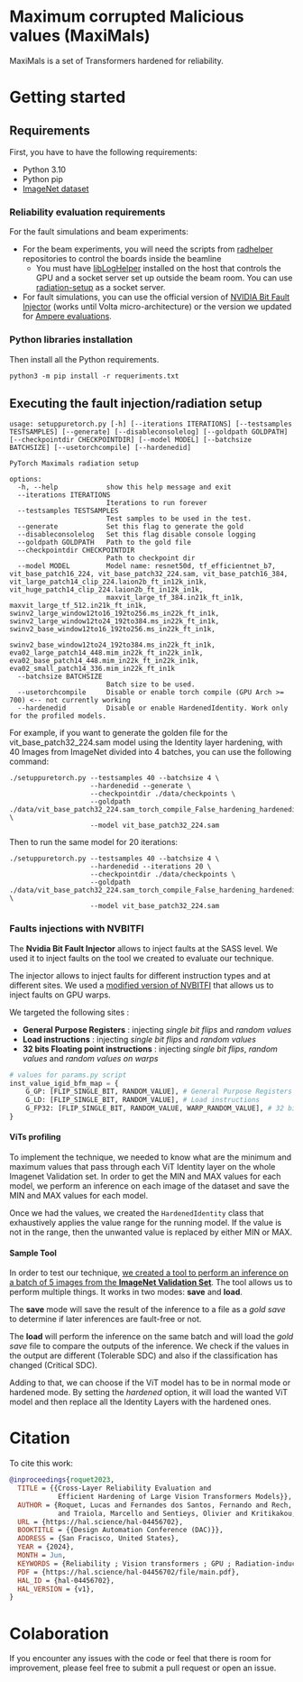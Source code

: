# Maximum corrupted Malicious values (MaxiMals)

MaxiMals is a set of Transformers hardened for reliability.

# Getting started

## Requirements
First, you have to have the following requirements:

- Python 3.10
- Python pip
- [ImageNet dataset](https://www.image-net.org/index.php)

### Reliability evaluation requirements

For the fault simulations and beam experiments:

- For the beam experiments, you will need the scripts from [radhelper](https://github.com/radhelper) repositories 
to control the boards inside the beamline
  - You must have [libLogHelper](https://github.com/radhelper/libLogHelper) 
  installed on the host that controls the GPU and a socket server set up outside the beam room. 
  You can use [radiation-setup](https://github.com/radhelper/radiation-setup) as a socket server.
- For fault simulations, you can use the official version of 
[NVIDIA Bit Fault Injector](https://github.com/NVlabs/nvbitfi) (works until Volta micro-architecture) or 
the version
  we updated for [Ampere evaluations](https://github.com/fernandoFernandeSantos/nvbitfi/tree/new_gpus_support).


### Python libraries installation

Then install all the Python requirements.

```shell
python3 -m pip install -r requeriments.txt
```

## Executing the fault injection/radiation setup

```shell
usage: setuppuretorch.py [-h] [--iterations ITERATIONS] [--testsamples TESTSAMPLES] [--generate] [--disableconsolelog] [--goldpath GOLDPATH] [--checkpointdir CHECKPOINTDIR] [--model MODEL] [--batchsize BATCHSIZE] [--usetorchcompile] [--hardenedid]

PyTorch Maximals radiation setup

options:
  -h, --help            show this help message and exit
  --iterations ITERATIONS
                        Iterations to run forever
  --testsamples TESTSAMPLES
                        Test samples to be used in the test.
  --generate            Set this flag to generate the gold
  --disableconsolelog   Set this flag disable console logging
  --goldpath GOLDPATH   Path to the gold file
  --checkpointdir CHECKPOINTDIR
                        Path to checkpoint dir
  --model MODEL         Model name: resnet50d, tf_efficientnet_b7, vit_base_patch16_224, vit_base_patch32_224.sam, vit_base_patch16_384, vit_large_patch14_clip_224.laion2b_ft_in12k_in1k, vit_huge_patch14_clip_224.laion2b_ft_in12k_in1k,
                        maxvit_large_tf_384.in21k_ft_in1k, maxvit_large_tf_512.in21k_ft_in1k, swinv2_large_window12to16_192to256.ms_in22k_ft_in1k, swinv2_large_window12to24_192to384.ms_in22k_ft_in1k, swinv2_base_window12to16_192to256.ms_in22k_ft_in1k,
                        swinv2_base_window12to24_192to384.ms_in22k_ft_in1k, eva02_large_patch14_448.mim_in22k_ft_in22k_in1k, eva02_base_patch14_448.mim_in22k_ft_in22k_in1k, eva02_small_patch14_336.mim_in22k_ft_in1k
  --batchsize BATCHSIZE
                        Batch size to be used.
  --usetorchcompile     Disable or enable torch compile (GPU Arch >= 700) <-- not currently working
  --hardenedid          Disable or enable HardenedIdentity. Work only for the profiled models.
```

For example, if you want to generate the golden file for the vit_base_patch32_224.sam model using 
the Identity layer hardening, with 40 Images from ImageNet divided into 4 batches, you can use the following command:

```shell
./setuppuretorch.py --testsamples 40 --batchsize 4 \ 
                    --hardenedid --generate \
                    --checkpointdir ./data/checkpoints \ 
                    --goldpath ./data/vit_base_patch32_224.sam_torch_compile_False_hardening_hardenedid.pt \
                    --model vit_base_patch32_224.sam
```

Then to run the same model for 20 iterations:

```shell
./setuppuretorch.py --testsamples 40 --batchsize 4 \ 
                    --hardenedid --iterations 20 \
                    --checkpointdir ./data/checkpoints \ 
                    --goldpath ./data/vit_base_patch32_224.sam_torch_compile_False_hardening_hardenedid.pt \
                    --model vit_base_patch32_224.sam
```
 
### Faults injections with NVBITFI

The **Nvidia Bit Fault Injector** allows to inject faults at the SASS level. We used it to inject faults on the tool we created to evaluate our technique.

The injector allows to inject faults for different instruction types and at different sites. We used a [modified version of NVBITFI](https://github.com/fernandoFernandeSantos/nvbitfi/tree/master) that allows us to inject faults on GPU warps.

We targeted the following sites : 
- **General Purpose Registers** : injecting *single bit flips* and *random values*
- **Load instructions** : injecting *single bit flips* and *random values*
- **32 bits Floating point instructions** : injecting *single bit flips*, *random values* and *random values on warps*


```python
# values for params.py script
inst_value_igid_bfm_map = {
    G_GP: [FLIP_SINGLE_BIT, RANDOM_VALUE], # General Purpose Registers
    G_LD: [FLIP_SINGLE_BIT, RANDOM_VALUE], # Load instructions
    G_FP32: [FLIP_SINGLE_BIT, RANDOM_VALUE, WARP_RANDOM_VALUE], # 32 bits Floating point instructions
}
```

#### ViTs profiling

To implement the technique, we needed to know what are the minimum and maximum values that pass through each ViT Identity layer on the whole Imagenet Validation set. In order to get the MIN and MAX values for each model, we perform an inference on each image of the dataset and save the MIN and MAX values for each model.

Once we had the values, we created the `HardenedIdentity` class that exhaustively applies the value range for the running model. If the value is not in the range, then the unwanted value is replaced by either MIN or MAX.


#### Sample Tool

In order to test our technique, [we created a tool to perform an inference on a batch of 5 images from the **ImageNet Validation Set**](https://github.com/lucasrqt/sample_tool). The tool allows us to perform multiple things. It works in two modes: **save** and **load**. 

The **save** mode will save the result of the inference to a file as a *gold save* to determine if later inferences are fault-free or not. 

The **load** will perform the inference on the same batch and will load the *gold save* file to compare the outputs of the inference. We check if the values in the output are different (Tolerable SDC) and also if the classification has changed (Critical SDC).

Adding to that, we can choose if the ViT model has to be in normal mode or hardened mode. By setting the *hardened* option, it will load the wanted ViT model and then replace all the Identity Layers with the hardened ones.



# Citation

To cite this work:

```bibtex
@inproceedings{roquet2023,
  TITLE = {{Cross-Layer Reliability Evaluation and
            Efficient Hardening of Large Vision Transformers Models}},
  AUTHOR = {Roquet, Lucas and Fernandes dos Santos, Fernando and Rech, Paolo
            and Traiola, Marcello and Sentieys, Olivier and Kritikakou, Angeliki},
  URL = {https://hal.science/hal-04456702},
  BOOKTITLE = {{Design Automation Conference (DAC)}},
  ADDRESS = {San Fracisco, United States},
  YEAR = {2024},
  MONTH = Jun,
  KEYWORDS = {Reliability ; Vision transformers ; GPU ; Radiation-induced effects},
  PDF = {https://hal.science/hal-04456702/file/main.pdf},
  HAL_ID = {hal-04456702},
  HAL_VERSION = {v1},
}
```

# Colaboration

If you encounter any issues with the code or feel that there is room for improvement,
please feel free to submit a pull request or open an issue.
